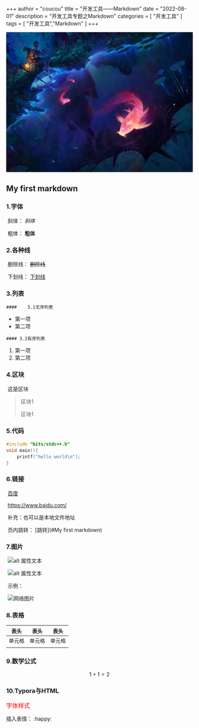 +++
author = "coucou"
title = "开发工具——Markdown"
date = "2022-08-01"
description = "开发工具专题之Markdown"
categories = [
    "开发工具"
]
tags = [
    "开发工具","Markdown"
]
+++

![](1.jpg)


## My first markdown

### 1.字体

​	斜体：  _斜体_

​	粗体：  __粗体__

### 2.各种线

​	删除线： ~~删除线~~

​	下划线： <u>下划线</u>

### 3.列表

	#### 	3.1无序列表

   * 第一项
   * 第二项

    #### 3.2有序列表

1. 第一项
2. 第二项

### 4.区块

​	这是区块

> 区块1
>
> 区块1

### 5.代码

```c++
#include "bits/stdc++.h"
void main(){
	printf("hello world\n");
}
```

### 6.链接

​	[百度](https://www.baidu.com/)

​	<https://www.baidu.com/>

​		补充：也可以是本地文件地址

​	页内跳转： [跳转](#My first markdown)

### 7.图片

​	![alt 属性文本](E:\temp\git_demo\Coucou_notes\图片地址) 

​	![alt 属性文本](E:\temp\git_demo\Coucou_notes\图片地址 "可选标题")

​	示例：

​	![网络图片](http://static.runoob.com/images/runoob-logo.png "菜鸟教程")

### 8.表格

| 表头   | 表头   | 表头   |
| ------ | ------ | ------ |
| 单元格 | 单元格 | 单元格 |
|        |        |        |

### 9.数学公式

$$
1 + 1 = 2
$$

### 10.Typora与HTML

<font size=3 color="red">字体样式</font>

插入表情：  :happy:







































